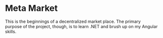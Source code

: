 # Meta Market

This is the beginnings of a decentralized market place. The primary purpose of the project, though, is to learn .NET and brush up on my Angular skills.